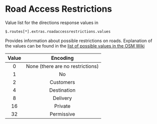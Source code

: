 # Road Access Restrictions

Value list for the directions response values in 

```jsonpath
$.routes[*].extras.roadaccessrestrictions.values
```

Provides information about possible restrictions on roads.
Explanation of the values can be found in the [list of possible values in the OSM Wiki](https://wiki.openstreetmap.org/wiki/Key:access)

| Value |             Encoding              |
|:-----:|:---------------------------------:|
|   0   | None (there are no restrictions)  |
|   1   |                No                 |
|   2   |             Customers             |
|   4   |            Destination            |
|   8   |             Delivery              |
|  16   |              Private              |
|  32   |            Permissive             |

[//]: # (keep in sync with AccessRestrictionType.class)